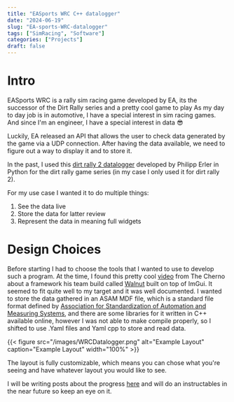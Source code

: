 ```yaml
---
title: "EASports WRC C++ datalogger"
date: "2024-06-19"
slug: "EA-sports-WRC-datalogger"
tags: ["SimRacing", "Software"]
categories: ["Projects"]
draft: false
---
```



# Intro
EASports WRC is a rally sim racing game developed by EA, its the successor of the Dirt Rally series and a pretty cool game to play
As my day to day job is in automotive, I have a special interest in sim racing games.
And since I'm an engineer, I have a special interest in data :sunglasses:

Luckily, EA released an API that allows the user to check data generated by the game via a UDP connection.
After having the data available, we need to figure out a way to display it and to store it.

In the past, I used this [dirt rally 2 datalogger][dr2_logger] developed by Philipp Erler in Python for the dirt rally game series (in my case I only used it for dirt rally 2).

For my use case I wanted it to do multiple things:
1. See the data live
2. Store the data for latter review
3. Represent the data in meaning full widgets

# Design Choices
Before starting I had to choose the tools that I wanted to use to develop such a program.
At the time, I found this pretty cool [video][WalnutTheCherno] from The Cherno about a framework his team build called [Walnut] built on top of ImGui. It seemed to fit quite well to my target and it was well documented.
I wanted to store the data gathered in an ASAM MDF file, which is a standard file format defined by [Association for Standardization of Automation and Measuring Systems][ASAM_MDF], and there are some libraries for it written in C++ available online, however I was not able to make compile properly, so I shifted to use .Yaml files and Yaml cpp to store and read data.


{{< figure src="/images/WRCDatalogger.png" alt="Example Layout" caption="Example Layout" width="100%" >}}

The layout is fully customizable, which means you can chose what you're seeing and have whatever layout you would like to see.

I will be writing posts about the progress [here][Posts] and will do an instructables in the near future so keep an eye on it.

[dr2_logger]: https://github.com/ErlerPhilipp/dr2_logger
[WalnutTheCherno]: https://youtu.be/-NJDxf4XwlQ
[Walnut]: https://github.com/StudioCherno/Walnut
[ASAM_MDF]: https://www.asam.net/standards/detail/mdf/
[Posts]: /Posts/